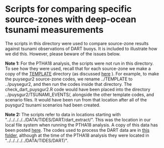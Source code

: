 # Scripts for comparing specific source-zones with deep-ocean tsunami measurements

The scripts in this directory were used to compare source-zone results against
tsunami observations of DART buoys. It is included to illustrate how we did
this. However, please beware of the issues below.

**Note 1:** For the PTHA18 analysis, the scripts were not run in this
directory. To see how they were used, recall that for each source-zone we make
a copy of the [TEMPLATE](../TEMPLATE/) directory (as discussed
[here](../README.md) ). For example, to make the puysegur2 source-zone codes,
we rename ../TEMPLATE to ../puysegur2, and then run the codes inside that
directory. The check_dart_puysgur2.R code would have been placed into the
directory ../puysgur2/TSUNAMI_EVENTS/, alongside the other template codes, and
scenario files. It would have been run from that location after all of the
puysgur2 tsunami scenarios had been created.

**Note 2:** The scripts refer to data in locations starting with
"../../../../../DATA/TIDES/DART/dart_extract/". This was the location in our
local file system when running the PTHA18 analysis. A copy of this data has
been posted [here](http://dapds00.nci.org.au/thredds/fileServer/fj6/PTHA/AustPTHA_1/DATA/dart_extract.zip).
The codes used to process the DART data are in [this folder](./dart_process),
although at the time of the PTHA18 analysis they were located in
"../../../../../DATA/TIDES/DART/".


